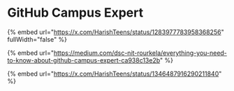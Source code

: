 # GitHub Campus Expert

{% embed url="https://x.com/HarishTeens/status/1283977783958368256" fullWidth="false" %}

{% embed url="https://medium.com/dsc-nit-rourkela/everything-you-need-to-know-about-github-campus-expert-ca938c13e2b" %}



{% embed url="https://x.com/HarishTeens/status/1346487916290211840" %}
